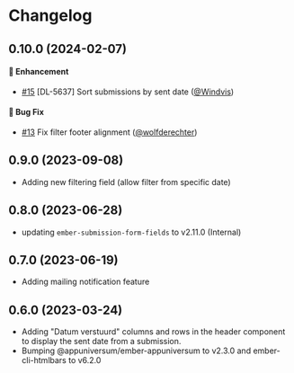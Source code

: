 # Changelog

## 0.10.0 (2024-02-07)

#### :rocket: Enhancement
* [#15](https://github.com/lblod/frontend-worship-decisions/pull/15) [DL-5637] Sort submissions by sent date ([@Windvis](https://github.com/Windvis))

#### :bug: Bug Fix
* [#13](https://github.com/lblod/frontend-worship-decisions/pull/13) Fix filter footer alignment ([@wolfderechter](https://github.com/wolfderechter))

## 0.9.0 (2023-09-08)

- Adding new filtering field (allow filter from specific date)

## 0.8.0 (2023-06-28)

- updating `ember-submission-form-fields` to v2.11.0 (Internal)

## 0.7.0 (2023-06-19)

- Adding mailing notification feature

## 0.6.0 (2023-03-24)

- Adding "Datum verstuurd" columns and rows in the header component to display the sent date from a submission.
- Bumping @appuniversum/ember-appuniversum to v2.3.0 and ember-cli-htmlbars to v6.2.0
